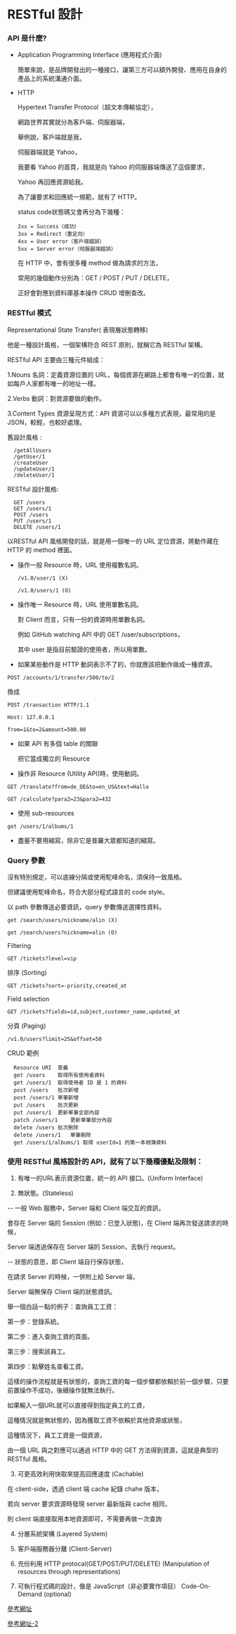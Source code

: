 # RESTful 設計

### API 是什麼?

- Application Programming Interface (應用程式介面)

   簡單來說，是品牌開發出的一種接口，讓第三方可以額外開發、應用在自身的產品上的系統溝通介面。
   
- HTTP

   Hypertext Transfer Protocol（超文本傳輸協定），
   
   網路世界其實就分為客戶端、伺服器端，
   
   舉例說，客戶端就是我，
   
   伺服器端就是 Yahoo，
   
   我要看 Yahoo 的首頁，我就是向 Yahoo 的伺服器端傳送了這個要求，
   
   Yahoo 再回應資源給我。
   
   為了讓要求和回應統一規範，就有了 HTTP。
   
   status code狀態碼又會再分為下幾種：
   
      2xx = Success（成功）
      3xx = Redirect（重定向）
      4xx = User error（客戶端錯誤）
      5xx = Server error（伺服器端錯誤）

   在 HTTP 中，會有很多種 method 做為請求的方法，
   
   常用的幾個動作分別為：GET / POST / PUT / DELETE，
   
   正好會對應到資料庫基本操作 CRUD 增刪查改。

### RESTful 模式

   Representational State Transfer( 表現層狀態轉移)

   他是一種設計風格，一個架構符合 REST 原則，就稱它為 RESTful 架構。

   RESTful API 主要由三種元件組成：

   1.Nouns 名詞：定義資源位置的 URL，每個資源在網路上都會有唯一的位置，就如每戶人家都有唯一的地址一樣。

   2.Verbs 動詞：對資源要做的動作。

   3.Content Types 資源呈現方式：API 資源可以以多種方式表現，最常用的是 JSON，較輕，也較好處理。
   
   舊設計風格 :

      /getAllUsers
      /getUser/1
      /createUser
      /updateUser/1
      /deleteUser/1   

   RESTful 設計風格:

      GET /users
      GET /users/1
      POST /users
      PUT /users/1
      DELETE /users/1

   以RESTful API 風格開發的話，就是用一個唯一的 URL 定位資源，將動作藏在 HTTP 的 method 裡面。
    
    
  - 操作一般 Resource 時，URL 使用複數名詞。 
   
        /v1.0/user/1 (X)
    
        /v1.0/users/1 (O)
    
  - 操作唯一 Resource 時，URL 使用單數名詞。

    對 Client 而言，只有一份的資源時用單數名詞。
    
    例如 GitHub watching API 中的 GET /user/subscriptions，
    
    其中 user 是指目前驗證的使用者，所以用單數。
    
   - 如果某些動作是 HTTP 動詞表示不了的，你就應該把動作做成一種資源。

    POST /accounts/1/transfer/500/to/2
    
   換成

    POST /transaction HTTP/1.1
    
    Host: 127.0.0.1

    from=1&to=2&amount=500.00
    
       
   - 如果 API 有多個 table 的關聯
    
     把它當成獨立的 Resource
   
   - 操作非 Resource (Utility API)時，使用動詞。
   
    GET /translate?from=de_DE&to=en_US&text=Hallo
    
    GET /calculate?para2=23&para2=432
    
   - 使用 sub-resources
    
    get /users/1/albums/1
    
   - 盡量不要用縮寫，除非它是普羅大眾都知道的縮寫。
   
### Query 參數  

沒有特別規定，可以底線分隔或使用駝峰命名，須保持一致風格。

但建議使用駝峰命名，符合大部分程式語言的 code style。

以 path 參數傳送必要資訊，query 參數傳送選擇性資料。

    get /search/users/nickname/alin (X)
    
    get /search/users?nickname=alin (O)

Filtering

    GET /tickets?level=vip
    
排序 (Sorting)

    GET /tickets?sort=-priority,created_at

Field selection

    GET /tickets?fields=id,subject,customer_name,updated_at

分頁 (Paging)

    /v1.0/users?limit=25&offset=50

CRUD 範例

      Resource URI	意義
      get /users	取得所有使用者資料
      get /users/1	取得使用者 ID 是 1 的資料
      post /users	批次新增
      post /users/1	單筆新增
      put /users	批次更新
      put /users/1	更新單筆全部內容
      patch /users/1	更新單筆部分內容
      delete /users	批次刪除
      delete /users/1	單筆刪除
      get /users/1/albums/1	取得 userId=1 的第一本相簿資料
  
### 使用 RESTful 風格設計的 API，就有了以下幾種優點及限制：
   
   1. 有唯一的URL表示資源位置，統一的 API 接口。(Uniform Interface)

   2. 無狀態。(Stateless) 
   
   -- 一般 Web 服務中，Server 端和 Client 端交互的資訊，
       
   會存在 Server 端的 Session (例如：已登入狀態)，在 Client 端再次發送請求的時候，
       
   Server 端透過保存在 Server 端的 Session，去執行 request。
        
   -- 狀態的意思，即 Client 端自行保存狀態，
     
   在請求 Server 的時候，一併附上給 Server 端，
        
   Server 端無保存 Client 端的狀態資訊。 
       
   舉一個白話一點的例子：查詢員工工資：
       
   第一步：登錄系統。
       
   第二步：進入查詢工資的頁面。
       
   第三步：搜索該員工。
       
   第四步：點擊姓名查看工資。
       
   這樣的操作流程就是有狀態的，查詢工資的每一個步驟都依賴於前一個步驟，只要前置操作不成功，後續操作就無法執行。
       
   如果輸入一個URL就可以直接得到指定員工的工資，
       
   這種情況就是無狀態的，因為獲取工資不依賴於其他資源或狀態，
       
   這種情況下，員工工資是一個資源，
       
   由一個 URL 與之對應可以通過 HTTP 中的 GET 方法得到資源，這就是典型的 RESTful 風格。
       
   3. 可更高效利用快取來提高回應速度 (Cachable)
   
   在 client-side，透過 client 端 cache 紀錄 chahe 版本，
       
   若向 server 要求資源時發現 server 最新版與 cache 相同，
       
   則 client 端直接取用本地資源即可，不需要再做一次查詢
   
   4. 分層系統架構 (Layered System)
   
   5. 客戶端服務器分離 (Client-Server)

   6. 充份利用 HTTP protocal(GET/POST/PUT/DELETE) (Manipulation of resources through representations)

   7. 可執行程式碼的設計，像是 JavaScript（非必要實作項目） Code-On-Demand (optional)
   
   

[參考網址](https://charder.readbook.tw/api-design/restful/)

[參考網址-2](https://medium.com/itsems-frontend/api-%E6%98%AF%E4%BB%80%E9%BA%BC-restful-api-%E5%8F%88%E6%98%AF%E4%BB%80%E9%BA%BC-a001a85ab638)
